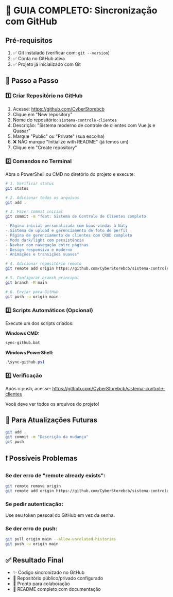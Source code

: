 # 🚀 GUIA COMPLETO: Sincronização com GitHub

## Pré-requisitos

1. ✅ Git instalado (verificar com: `git --version`)
2. ✅ Conta no GitHub ativa
3. ✅ Projeto já inicializado com Git

## 📝 Passo a Passo

### 1️⃣ Criar Repositório no GitHub

1. Acesse: https://github.com/CyberStorebcb
2. Clique em "New repository"
3. Nome do repositório: `sistema-controle-clientes`
4. Descrição: "Sistema moderno de controle de clientes com Vue.js e Quasar"
5. Marque "Public" ou "Private" (sua escolha)
6. ❌ NÃO marque "Initialize with README" (já temos um)
7. Clique em "Create repository"

### 2️⃣ Comandos no Terminal

Abra o PowerShell ou CMD no diretório do projeto e execute:

```bash
# 1. Verificar status
git status

# 2. Adicionar todos os arquivos
git add .

# 3. Fazer commit inicial
git commit -m "feat: Sistema de Controle de Clientes completo

- Página inicial personalizada com boas-vindas à Naty
- Sistema de upload e gerenciamento de foto de perfil
- Página de gerenciamento de clientes com CRUD completo
- Modo dark/light com persistência
- Navbar com navegação entre páginas
- Design responsivo e moderno
- Animações e transições suaves"

# 4. Adicionar repositório remoto
git remote add origin https://github.com/CyberStorebcb/sistema-controle-clientes.git

# 5. Configurar branch principal
git branch -M main

# 6. Enviar para GitHub
git push -u origin main
```

### 3️⃣ Scripts Automáticos (Opcional)

Execute um dos scripts criados:

**Windows CMD:**

```cmd
sync-github.bat
```

**Windows PowerShell:**

```powershell
.\sync-github.ps1
```

### 4️⃣ Verificação

Após o push, acesse:
https://github.com/CyberStorebcb/sistema-controle-clientes

Você deve ver todos os arquivos do projeto!

## 🔄 Para Atualizações Futuras

```bash
git add .
git commit -m "Descrição da mudança"
git push
```

## ❗ Possíveis Problemas

### Se der erro de "remote already exists":

```bash
git remote remove origin
git remote add origin https://github.com/CyberStorebcb/sistema-controle-clientes.git
```

### Se pedir autenticação:

Use seu token pessoal do GitHub em vez da senha.

### Se der erro de push:

```bash
git pull origin main --allow-unrelated-histories
git push -u origin main
```

## ✅ Resultado Final

- ✨ Código sincronizado no GitHub
- 📱 Repositório público/privado configurado
- 🔄 Pronto para colaboração
- 📄 README completo com documentação
